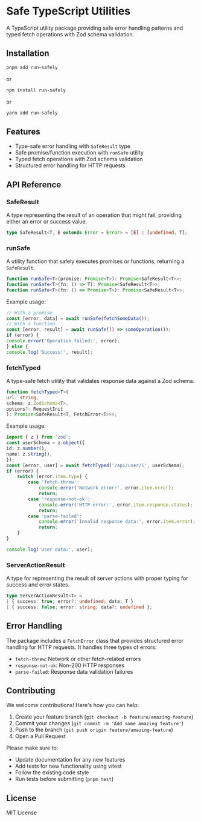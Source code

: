 # Safe TypeScript Utilities

A TypeScript utility package providing safe error handling patterns and typed fetch operations with Zod schema validation.

## Installation

```bash
pnpm add run-safely
```
or
```bash
npm install run-safely
```
or
```bash
yarn add run-safely
```


## Features

- Type-safe error handling with `SafeResult` type
- Safe promise/function execution with `runSafe` utility
- Typed fetch operations with Zod schema validation
- Structured error handling for HTTP requests

## API Reference

### SafeResult

A type representing the result of an operation that might fail, providing either an error or success value.

```typescript
type SafeResult<T, E extends Error = Error> = [E] | [undefined, T];
```


### runSafe

A utility function that safely executes promises or functions, returning a `SafeResult`.

```typescript
function runSafe<T>(promise: Promise<T>): Promise<SafeResult<T>>;
function runSafe<T>(fn: () => T): Promise<SafeResult<T>>;
function runSafe<T>(fn: () => Promise<T>): Promise<SafeResult<T>>;
```

Example usage:

```typescript
// With a promise
const [error, data] = await runSafe(fetchSomeData());
// With a function
const [error, result] = await runSafe(() => someOperation());
if (error) {
console.error('Operation failed:', error);
} else {
console.log('Success:', result);
```

### fetchTyped

A type-safe fetch utility that validates response data against a Zod schema.

```typescript
function fetchTyped<T>(
url: string,
schema: z.ZodSchema<T>,
options?: RequestInit
): Promise<SafeResult<T, FetchError<T>>>;
```


Example usage:

```typescript
import { z } from 'zod';
const userSchema = z.object({
id: z.number(),
name: z.string(),
});
const [error, user] = await fetchTyped('/api/user/1', userSchema);
if (error) {
	switch (error.item.type) {
		case 'fetch-threw':
			console.error('Network error:', error.item.error);
			return;
		case 'response-not-ok':
			console.error('HTTP error:', error.item.response.status);
			return;
		case 'parse-failed':
			console.error('Invalid response data:', error.item.error);
			return;
	}
}

console.log('User data:', user);
```


### ServerActionResult

A type for representing the result of server actions with proper typing for success and error states.

```typescript
type ServerActionResult<T> =
| { success: true; error?: undefined; data: T }
| { success: false; error: string; data?: undefined };
```


## Error Handling

The package includes a `FetchError` class that provides structured error handling for HTTP requests. It handles three types of errors:

- `fetch-threw`: Network or other fetch-related errors
- `response-not-ok`: Non-200 HTTP responses
- `parse-failed`: Response data validation failures

## Contributing

We welcome contributions! Here's how you can help:

1. Create your feature branch (`git checkout -b feature/amazing-feature`)
2. Commit your changes (`git commit -m 'Add some amazing feature'`)
3. Push to the branch (`git push origin feature/amazing-feature`)
4. Open a Pull Request

Please make sure to:
- Update documentation for any new features
- Add tests for new functionality using vitest
- Follow the existing code style
- Run tests before submitting (`pnpm test`)

## License

MIT License